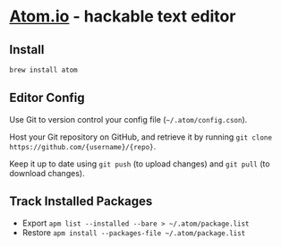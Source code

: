 # [Atom.io](https://atom.io/) - hackable text editor

## Install

```bash
brew install atom
```

## Editor Config

Use Git to version control your config file (`~/.atom/config.cson`).

Host your Git repository on GitHub, and retrieve it by running `git clone https://github.com/{username}/{repo}`.

Keep it up to date using `git push` (to upload changes) and `git pull` (to download changes).


## Track Installed Packages

- Export `apm list --installed --bare > ~/.atom/package.list`
- Restore `apm install --packages-file ~/.atom/package.list`
